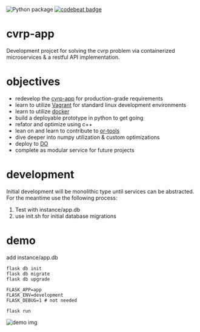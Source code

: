 ![Python package](https://github.com/christopherpryer/cvrp-app/workflows/Python%20package/badge.svg)
[![codebeat badge](https://codebeat.co/badges/10637c50-1887-4bd1-ae4e-1f970d2302de)](https://codebeat.co/projects/github-com-christopherpryer-cvrp-app-master)

# cvrp-app
Development projcet for solving the cvrp problem via containerized microservices & a restful API implementation.

# objectives

- redevelop the [cvrp-app](https://github.com/christopherpryer/cvrp-app) for production-grade requirements
- learn to utilize [Vagrant](https://www.vagrantup.com/) for standard linux development environments
- learn to utilize [docker](https://www.docker.com/)
- build a deployable prototype in python to get going
- refator and optimize using c++
- lean on and learn to contribute to [or-tools](https://github.com/google/or-tools)
- dive deeper into numpy utilization & custom optimizations
- deploy to [DO](https://www.digitalocean.com/)
- complete as modular service for future projects

# development

Initial development will be monolithic type until services can be abstracted. For the meantime use the following process:

1. Test with instance/app.db
2. use init.sh for initial database migrations

# demo

add instance/app.db
```cmd/bash
flask db init
flask db migrate
flask db upgrade
```

```.env
FLASK_APP=app
FLASK_ENV=development
FLASK_DEBUG=1 # not needed
```

```cmd/bash
flask run
```

![demo img](https://github.com/christopherpryer/cvrp-app/blob/master/docs/img/v0.0.1.png?raw=true)
